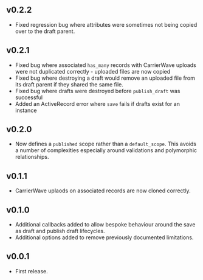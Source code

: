 ## v0.2.2

* Fixed regression bug where attributes were sometimes not being copied over to the draft parent.

## v0.2.1

* Fixed bug where associated `has_many` records with CarrierWave uploads were not duplicated correctly - uploaded files are now copied
* Fixed bug where destroying a draft would remove an uploaded file from its draft parent if they shared the same file.
* Fixed bug where drafts were destroyed before `publish_draft` was successful
* Added an ActiveRecord error where `save` fails if drafts exist for an instance

## v0.2.0

* Now defines a `published` scope rather than a `default_scope`. This avoids a number of complexities especially around validations and polymorphic relationships.

## v0.1.1

* CarrierWave uplaods on associated records are now cloned correctly.

## v0.1.0

* Additional callbacks added to allow bespoke behaviour around the save as draft and publish draft lifecycles.
* Additional options added to remove previously documented limitations.

## v0.0.1

* First release.